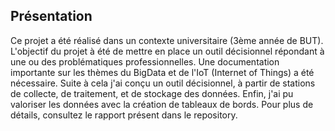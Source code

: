 ## Présentation
Ce projet a été réalisé dans un contexte universitaire (3ème année de BUT). L'objectif du projet à été de mettre en place un outil décisionnel répondant à une ou des problématiques professionnelles.
Une documentation importante sur les thèmes du BigData et de l'IoT (Internet of Things) a été nécessaire. Suite à cela j'ai conçu un outil décisionnel, à partir de stations de collecte, de traitement, et de stockage des données. Enfin, j'ai pu valoriser les données avec la création de tableaux de bords.
Pour plus de détails, consultez le rapport présent dans le repository.

